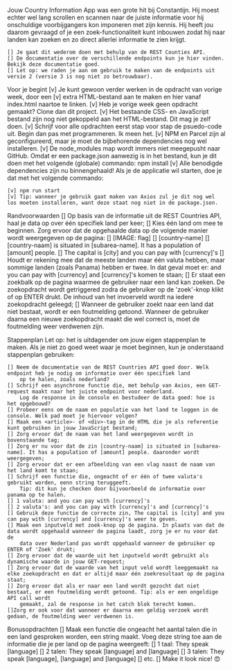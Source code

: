 Jouw Country Information App was een grote hit bij Constantijn. Hij moest echter wel lang scrollen en 
scannen naar de juiste informatie voor hij onschuldige voorbijgangers kon imponeren met zijn kennis. 
Hij heeft jou daarom gevraagd of je een zoek-functionaliteit kunt inbouwen zodat hij naar landen kan 
zoeken en zo direct allerlei informatie te zien krijgt.

    [] Je gaat dit wederom doen met behulp van de REST Counties API. 
    [] De documentatie over de verschillende endpoints kun je hier vinden. Bekijk deze documentatie goed. 
    [] Let op: we raden je aan om gebruik te maken van de endpoints uit versie 2 (versie 3 is nog niet zo betrouwbaar).

Voor je begint
    [v] Je kunt gewoon verder werken in de opdracht van vorige week, door een 
    [v] extra HTML-bestand aan te maken en hier vanaf index.html naartoe te linken. 
    [v] Heb je vorige week geen opdracht gemaakt? Clone dan dit project.
    [v] Het bestaande CSS- en JavaScript bestand zijn nog niet gekoppeld aan het HTML-bestand. Dit mag je zelf doen.
    [v] Schrijf voor alle opdrachten eerst stap voor stap de psuedo-code uit. Begin dan pas met programmeren. Ik meen het.
    [v] NPM en Parcel zijn al geconfigureerd, maar je moet de bijbehorende dependencies nog wel installeren. 
    [v] De node_modules map wordt immers niet meegepusht naar GitHub. Omdat er een package.json aanwezig is in het bestand, 
        kun je dit doen met het volgende (globale) commando: npm install
    [v] Alle benodigde dependencies zijn nu binnengehaald! Als je de applicatie wil starten, doe je dat met het volgende commando:

    [v] npm run start
    [v] Tip: wanneer je gebruik gaat maken van Axios zul je dit nog wel los moeten installeren, want deze staat nog niet in de package.json.

Randvoorwaarden
    [] Op basis van de informatie uit de REST Countries API, haal je data op over één specifiek land per keer;
    [] Kies één land om mee te beginnen. Zorg ervoor dat de opgehaalde data op de volgende manier wordt weergegeven op de pagina:
    [] [IMAGE: flag]
    [] [country-name]
    [] [country-naam] is situated in [subarea-name]. It has a population of [amount] people.
    [] The capital is [city] and you can pay with [currency]'s
    [] Houdt er rekening mee dat de meeste landen maar één valuta hebben, maar sommige landen (zoals Panama) hebben er twee. 
        In dat geval moet er: and you can pay with [currency] and [currency]'s komen te staan;
    [] Er staat een zoekbalk op de pagina waarmee de gebruiker naar een land kan zoeken. De zoekopdracht wordt getriggered 
        zodra de gebruiker op de 'zoek'-knop klikt of op ENTER drukt. De inhoud van het invoerveld wordt na iedere zoekopdracht geleegd;
    [] Wanneer de gebruiker zoekt naar een land dat niet bestaat, wordt er een foutmelding getoond. Wanneer de gebruiker daarna een 
        nieuwe zoekopdracht maakt die wel correct is, moet de foutmelding weer verdwenen zijn.

Stappenplan
    Let op: het is uitdagender om jouw eigen stappenplan te maken. Als je niet zo goed weet waar je moet beginnen, 
    kun je onderstaand stappenplan gebruiken:

    [] Neem de documentatie van de REST Countries API goed door. Welk endpoint heb je nodig om informatie over één specifiek land 
        op te halen, zoals nederland?
    [] Schrijf een asynchrone functie die, met behulp van Axios, een GET-request maakt naar het juiste endpoint voor nederland. 
        Log de response in de console en bestudeer de data goed: hoe is het opgebouwd?
    [] Probeer eens om de naam en populatie van het land te loggen in de console. Welk pad moet je hiervoor volgen?
    [] Maak een <article>- of <div>-tag in de HTML die je als referentie kunt gebruiken in jouw JavaScript bestand;
    [] Zorg ervoor dat de naam van het land weergegeven wordt in bovenstaande tag;
    [] Zorg er nu voor dat de zin [country-naam] is situated in [subarea-name]. It has a population of [amount] people. daaronder wordt weergegeven;
    [] Zorg ervoor dat er een afbeelding van een vlag naast de naam van het land komt te staan;
    [] Schrijf een functie die, ongeacht of er één of twee valuta's gebruikt worden, eenn string teruggeeft. 
        Tip: dit kun je checken door bijvoorbeeld de informatie over panama op te halen.
    [] 1 valuta: and you can pay with [currency]'s
    [] 2 valuta's: and you can pay with [currency]'s and [currency]'s
    [] Gebruik deze functie de correcte zin, The capital is [city] and you can pay with [currency] and [currency]'s weer te geven.
    [] Maak een inputveld met zoek-knop op de pagina. In plaats van dat de data wordt opgehaald wanneer de pagina laadt, zorg je er nu voor dat de 
        data over Nederland pas wordt opgehaald wanneer de gebruiker op ENTER of 'Zoek' drukt;
    [] Zorg ervoor dat de waarde uit het inputveld wordt gebruikt als dynamische waarde in jouw GET-request;
    [] Zorg ervoor dat de waarde van het input veld wordt leeggemaakt na elke zoekopdracht en dat er altijd maar één zoekresultaat op de pagina staat;
    [] Zorg ervoor dat als er naar een land wordt gezocht dat niet bestaat, er een foutmelding wordt getoond. Tip: als er een ongeldige API call wordt 
        gemaakt, zal de response in het catch blok terecht komen.
    []Zorg er ook voor dat wanneer er daarna een geldig verzoek wordt gedaan, de foutmelding weer verdwenen is.

Bonusopdrachten
    [] Maak een functie die ongeacht het aantal talen die in een land gesproken worden, een string maakt. Voeg deze string toe aan de 
        informatie die je per land op de pagina weergeeft:
    [] 1 taal: They speak [language]
    [] 2 talen: They speak [language] and [language]
    [] 3 talen: They speak [language], [language] and [language]
    [] etc.
    [] Make it look nice! 😍